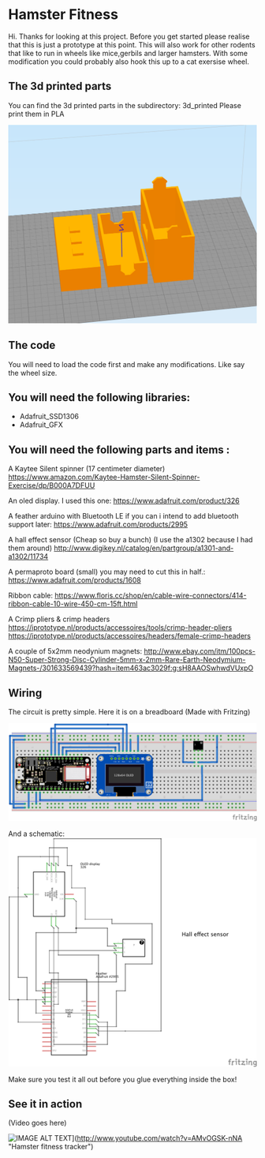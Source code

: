 Hamster Fitness
===============
Hi. Thanks for looking at this project. Before you get started please realise that this is just a prototype at this point. 
This will also work for other rodents that like to run in wheels like mice,gerbils and larger hamsters. With some modification you could probably also hook this up to a cat exersise wheel.

The 3d printed parts
--------------------
You can find the 3d printed parts in the subdirectory: 3d_printed
Please print them in PLA

![breadboard](3d_printed/3d-printed-parts.png)

The code
--------
You will need to load the code first and make any modifications. Like say the wheel size.

You will need the following libraries:
--------------------------------------

- Adafruit_SSD1306
- Adafruit_GFX

You will need the following parts and items :
---------------------------------------------
A Kaytee Silent spinner (17 centimeter diameter)
https://www.amazon.com/Kaytee-Hamster-Silent-Spinner-Exercise/dp/B000A7DFUU

An oled display. I used this one:
https://www.adafruit.com/product/326

A feather arduino with Bluetooth LE if you can i intend to add bluetooth support later:
https://www.adafruit.com/products/2995

A hall effect sensor (Cheap so buy a bunch) (I use the a1302 because I had them around)
http://www.digikey.nl/catalog/en/partgroup/a1301-and-a1302/11734

A permaproto board (small) you may need to cut this in half.:
https://www.adafruit.com/products/1608

Ribbon cable:
https://www.floris.cc/shop/en/cable-wire-connectors/414-ribbon-cable-10-wire-450-cm-15ft.html

A Crimp pliers & crimp headers
https://iprototype.nl/products/accessoires/tools/crimp-header-pliers
https://iprototype.nl/products/accessoires/headers/female-crimp-headers

A couple of 5x2mm neodynium magnets:
http://www.ebay.com/itm/100pcs-N50-Super-Strong-Disc-Cylinder-5mm-x-2mm-Rare-Earth-Neodymium-Magnets-/301633569439?hash=item463ac3029f:g:sH8AAOSwhwdVUxpO


Wiring
------
The circuit is pretty simple. Here it is on a breadboard (Made with Fritzing)


![breadboard](circuit/hamsterfitness_bb.png)

And a schematic:
![schematic](circuit/hamsterfitness_schem.png)

Make sure you test it all out before you glue everything inside the box!


See it in action
----------------
(Video goes here)

![IMAGE ALT TEXT](http://img.youtube.com/vi/AMvOGSK-nNA/0.jpg)](http://www.youtube.com/watch?v=AMvOGSK-nNA "Hamster fitness tracker")
